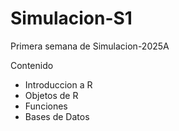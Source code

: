 # Simulacion-S1
Primera semana de Simulacion-2025A

Contenido

- Introduccion a R
- Objetos de R
- Funciones
- Bases de Datos
